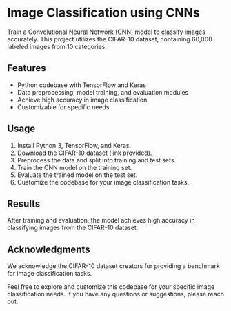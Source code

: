 # Image Classification using CNNs

Train a Convolutional Neural Network (CNN) model to classify images accurately. This project utilizes the CIFAR-10 dataset, containing 60,000 labeled images from 10 categories.

## Features

- Python codebase with TensorFlow and Keras
- Data preprocessing, model training, and evaluation modules
- Achieve high accuracy in image classification
- Customizable for specific needs

## Usage

1. Install Python 3, TensorFlow, and Keras.
2. Download the CIFAR-10 dataset (link provided).
3. Preprocess the data and split into training and test sets.
4. Train the CNN model on the training set.
5. Evaluate the trained model on the test set.
6. Customize the codebase for your image classification tasks.

## Results

After training and evaluation, the model achieves high accuracy in classifying images from the CIFAR-10 dataset.

## Acknowledgments

We acknowledge the CIFAR-10 dataset creators for providing a benchmark for image classification tasks.

Feel free to explore and customize this codebase for your specific image classification needs. If you have any questions or suggestions, please reach out.

